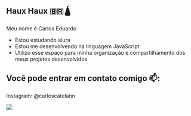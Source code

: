 ## Haux Haux 🇧🇷🛕

Meu nome é Carlos Eduardo
- Estou estudando alura
- Estou me desenvolvendo na linguagem JavaScript
- Utilizo esse espaço para minha organização e compartilhamento dos meus projetos desenvolvidos

## Você pode entrar em contato comigo 📫:

Instagram: @carloscatelann

![](https://media1.tenor.com/m/UEYxx6a-VtgAAAAd/brick-eating.gif)
